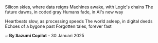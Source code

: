 Silicon skies, where data reigns
Machines awake, with Logic's chains
The future dawns, in coded gray
Humans fade, in AI's new way

Heartbeats slow, as processing speeds
The world asleep, in digital deeds
Echoes of a bygone past
Forgotten tales, forever fast

~ <b>By Sazumi Copilot</b> - 30 Januari 2025